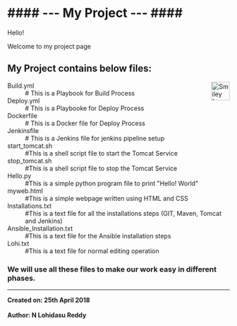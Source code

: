 <H1>#### --- My Project --- ####</H1>

Hello!

Welcome to my project page

<H2>My Project contains below files: </H2> <img src="smiley.gif" alt="Smiley face" style="float:right;width:42px;height:42px;">

<dl style="list-style-type:disc">
  <dt>Build.yml</dt>
  <dd># This is a Playbook for Build Process</dd>
  <dt>Deploy.yml</dt>
  <dd># This is a Playbooke for Deploy Process</dd>
  <dt>Dockerfile</dt>
  <dd># This is a Docker file for Deploy Process</dd>
  <dt>Jenkinsfile</dt>
  <dd># This is a Jenkins file for jenkins pipeline setup</dd>
  <dt>start_tomcat.sh</dt>
  <dd>#This is a shell script file to start the Tomcat Service</dd>
  <dt>stop_tomcat.sh</dt>
  <dd>#This is a shell script file to stop the Tomcat Service</dd>
  <dt>Hello.py</dt>
  <dd>#This is a simple python program file to print "Hello! World"</dd>
  <dt>myweb.html  </dt>
  <dd>#This is a simple webpage written using HTML and CSS</dd>
  <dt>Installations.txt</dt>
  <dd>#This is a text file for all the installations steps (GIT, Maven, Tomcat and Jenkins)</dd>
  <dt>Ansible_Installation.txt</dt>
  <dd>#This is a text file for the Ansible installation steps</dd>    
  <dt>Lohi.txt</dt>
  <dd>#This is a text file for normal editing operation</dd>
</dl>

<H3>We will use all these files to make our work easy in different phases.</H3>

---------------------------------------------------------------------------------------------------------------------------------------

<b>Created on: 25th April 2018 </b><br>  
<b>Author: N Lohidasu Reddy</b>
